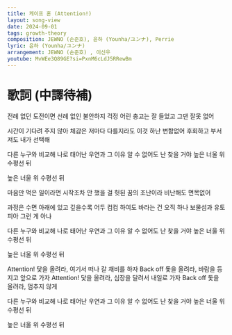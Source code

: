 ```yaml
---
title: 케이프 혼 (Attention!)
layout: song-view
date: 2024-09-01
tags: growth-theory
composition: JEWNO (손준호), 윤하 (Younha/ユンナ), Perrie
lyric: 윤하 (Younha/ユンナ)
arrangement: JEWNO (손준호) , 이신우
youtube: MvWEe3Q89GE?si=PxnM6cLdJ5RRewBm
---
```


# 歌詞 (中譯待補)

전례 없던 도전이면
선례 없인 불안하지
걱정 어린 충고는 잘 들었고 그댄 잘못 없어

시간이 기다려 주지 않아
체감은 저마다 다를지라도
이것 하난 변함없어
후회하고 부서져도 내가 선택해

다른 누구와 비교해
나로 태어난 우연과 그 이유
알 수 없어도 난 찾을 거야
높은 너울 위
수평선 뒤

높은 너울 위
수평선 뒤

마음만 먹은 일이라면
시작조차 안 했을 걸
헛된 꿈의 조난이라 비난해도 면목없어

과정은 수면 아래에 있고
깊을수록 어두 컴컴 하여도
바라는 건 오직 하나
보물섬과 유토피아 그런 게 아냐

다른 누구와 비교해
나로 태어난 우연과 그 이유
알 수 없어도 난 찾을 거야
높은 너울 위
수평선 뒤

높은 너울 위
수평선 뒤

Attention!
닻을 올려라, 여기서 떠나 갈 채비를 하자
Back off
돛을 올려라, 바람을 등지고 앞으로 가자
Attention!
닻을 올려라, 심장을 달려서 내일로 가자
Back off
돛을 올려라, 멈추지 않게

다른 누구와 비교해
나로 태어난 우연과 그 이유
알 수 없어도 난 찾을 거야
높은 너울 위
수평선 뒤

높은 너울 위
수평선 뒤